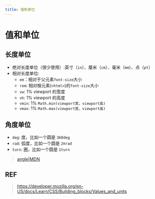 ```yaml
---
title: 值和单位
---
```


# 值和单位

## 长度单位

- 绝对长度单位（很少使用）:英寸（`in`）、厘米（`cm`）、毫米（`mm`）、点（`pt`）
- 相对长度单位:
  - `em`：相对于父元素`font-size`大小
  - `rem`: 相对根元素(`<html>`)的`font-size`大小
  - `vw`: 1% viewport 的宽度
  - `vh`: 1% viewport 的高度
  - `vmin`: 1% `Math.min(viewport宽，viewport高)`
  - `vmax`: 1% `Math.max(viewport宽，viewport高)`

## 角度单位

- `deg`: 度，比如一个圆是 `360deg`
- `rad`: 弧度，比如一个圆是 `2πrad`
- `turn`: 圈，比如一个圆是 `1turn`

> [angle|MDN](https://developer.mozilla.org/en-US/docs/Web/CSS/angle)

## REF

> https://developer.mozilla.org/en-US/docs/Learn/CSS/Building_blocks/Values_and_units

